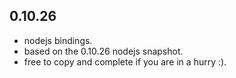 ## 0.10.26
* nodejs bindings.
* based on the 0.10.26 nodejs snapshot.
* free to copy and complete if you are in a hurry :).
   